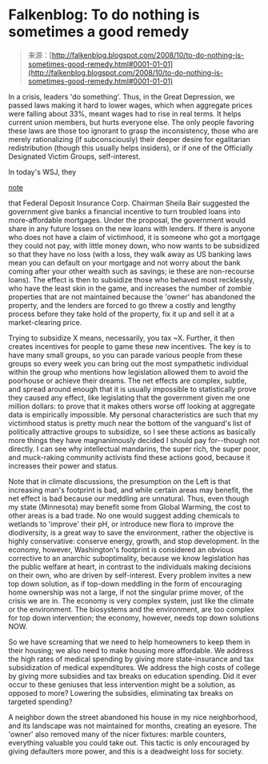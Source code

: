 <!--yml
category: 未分类
date: 2024-05-12 22:52:04
-->

# Falkenblog: To do nothing is sometimes a good remedy

> 来源：[http://falkenblog.blogspot.com/2008/10/to-do-nothing-is-sometimes-good-remedy.html#0001-01-01](http://falkenblog.blogspot.com/2008/10/to-do-nothing-is-sometimes-good-remedy.html#0001-01-01)

In a crisis, leaders 'do something'. Thus, in the Great Depression, we passed laws making it hard to lower wages, which when aggregate prices were falling about 33%, meant wages had to rise in real terms. It helps current union members, but hurts everyone else. The only people favoring these laws are those too ignorant to grasp the inconsistency, those who are merely rationalizing (if subconsciously) their deeper desire for egalitarian redistribution (though this usually helps insiders), or if one of the Officially Designated Victim Groups, self-interest.

In today's WSJ, they

[note](http://online.wsj.com/article/SB122477138431362499.html)

that Federal Deposit Insurance Corp. Chairman Sheila Bair suggested the government give banks a financial incentive to turn troubled loans into more-affordable mortgages. Under the proposal, the government would share in any future losses on the new loans with lenders. If there is anyone who does not have a claim of victimhood, it is someone who got a mortgage they could not pay, with little money down, who now wants to be subsidized so that they have no loss (with a loss, they walk away as US banking laws mean you can default on your mortgage and not worry about the bank coming after your other wealth such as savings; ie these are non-recourse loans). The effect is then to subsidize those who behaved most recklessly, who have the least skin in the game, and increases the number of zombie properties that are not maintained because the 'owner' has abandoned the property, and the lenders are forced to go threw a costly and lengthy process before they take hold of the property, fix it up and sell it at a market-clearing price.

Trying to subsidize X means, necessarily, you tax ~X. Further, it then creates incentives for people to game these new incentives. The key is to have many small groups, so you can parade various people from these groups so every week you can bring out the most sympathetic individual within the group who mentions how legislation allowed them to avoid the poorhouse or achieve their dreams. The net effects are complex, subtle, and spread around enough that it is usually impossible to statistically prove they caused any effect, like legislating that the government given me one million dollars: to prove that it makes others worse off looking at aggregate data is empirically impossible. My personal characteristics are such that my victimhood status is pretty much near the bottom of the vanguard's list of politically attractive groups to subsidize, so I see these actions as basically more things they have magnanimously decided I should pay for--though not directly. I can see why intellectual mandarins, the super rich, the super poor, and muck-raking community activists find these actions good, because it increases their power and status.

Note that in climate discussions, the presumption on the Left is that increasing man's footprint is bad, and while certain areas may benefit, the net effect is bad because our meddling are unnatural. Thus, even though my state (Minnesota) may benefit some from Global Warming, the cost to other areas is a bad trade. No one would suggest adding chemicals to wetlands to 'improve' their pH, or introduce new flora to improve the diodiversity, is a great way to save the environment, rather the objective is highly conservative: conserve energy, growth, and stop development. In the economy, however, Washington's footprint is considered an obvious corrective to an anarchic suboptimality, because we know legislation has the public welfare at heart, in contrast to the individuals making decisions on their own, who are driven by self-interest. Every problem invites a new top down solution, as if top-down meddling in the form of encouraging home ownership was not a large, if not the singular prime mover, of the crisis we are in. The economy is very complex system, just like the climate or the environment. The biosystems and the environment, are too complex for top down intervention; the economy, however, needs top down solutions NOW.

So we have screaming that we need to help homeowners to keep them in their housing; we also need to make housing more affordable. We address the high rates of medical spending by giving more state-insurance and tax subsidization of medical expenditures. We address the high costs of college by giving more subsidies and tax breaks on education spending. Did it ever occur to these geniuses that less intervention might be a solution, as opposed to more? Lowering the subsidies, eliminating tax breaks on targeted spending?

A neighbor down the street abandoned his house in my nice neighborhood, and its landscape was not maintained for months, creating an eyesore. The 'owner' also removed many of the nicer fixtures: marble counters, everything valuable you could take out. This tactic is only encouraged by giving defaulters more power, and this is a deadweight loss for society.